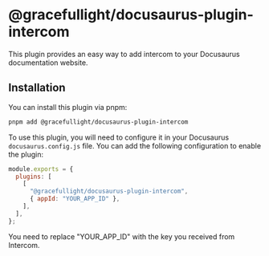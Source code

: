 # @gracefullight/docusaurus-plugin-intercom

This plugin provides an easy way to add intercom to your Docusaurus documentation website.

## Installation

You can install this plugin via pnpm:

```bash
pnpm add @gracefullight/docusaurus-plugin-intercom
```

To use this plugin, you will need to configure it in your Docusaurus `docusaurus.config.js` file. You can add the following configuration to enable the plugin:

```js
module.exports = {
  plugins: [
    [
      "@gracefullight/docusaurus-plugin-intercom",
      { appId: "YOUR_APP_ID" },
    ],
  ],
};
```

You need to replace "YOUR_APP_ID" with the key you received from Intercom.
